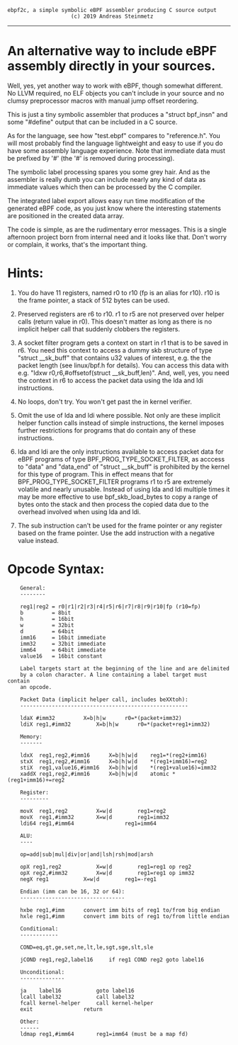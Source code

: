     ebpf2c, a simple symbolic eBPF assembler producing C source output
                        (c) 2019 Andreas Steinmetz

--------------------------------------------------------------------------


  An alternative way to include eBPF assembly directly in your sources.
==========================================================================

Well, yes, yet another way to work with eBPF, though somewhat different.
No LLVM required, no ELF objects you can't include in your source and
no clumsy preprocessor macros with manual jump offset reordering.

This is just a tiny symbolic assembler that produces a "struct bpf\_insn"
and some "#define" output that can be included in a C source.

As for the language, see how "test.ebpf" compares to "reference.h".
You will most probably find the language lightweight and easy to use
if you do have some assembly language experience. Note that immediate
data must be prefixed by '#' (the '#' is removed during processing).

The symbolic label processing spares you some grey hair. And as the
assembler is really dumb you can include nearly any kind of data
as immediate values which then can be processed by the C compiler.

The integrated label export allows easy run time modification of
the generated eBPF code, as you just know where the interesting
statements are positioned in the created data array.

The code is simple, as are the rudimentary error messages. This is a
single afternoon project born from internal need and it looks like
that. Don't worry or complain, it works, that's the important thing.

Hints:
======

1. You do have 11 registers, named r0 to r10 (fp is an alias for r10).
r10 is the frame pointer, a stack of 512 bytes can be used.

2. Preserved registers are r6 to r10. r1 to r5 are not preserved over
helper calls (return value in r0). This doesn't matter as long as
there is no implicit helper call that suddenly clobbers the registers.

3. A socket filter program gets a context on start in r1 that is to
be saved in r6. You need this context to access a dummy skb structure of
type "struct \_\_sk\_buff" that contains u32 values of interest, e.g. the
the packet length (see linux/bpf.h for details). You can access
this data with e.g. "ldxw r0,r6,#offsetof(struct \_\_sk\_buff,len)".
And, well, yes, you need the context in r6 to access the packet data
using the lda and ldi instructions.

4. No loops, don't try. You won't get past the in kernel verifier.

5. Omit the use of lda and ldi where possible. Not only are these
implicit helper function calls instead of simple instructions, the
kernel imposes further restrictions for programs that do contain
any of these instructions.

6. lda and ldi are the only instructions available to
access packet data for eBPF programs of type BPF\_PROG\_TYPE\_SOCKET\_FILTER,
as acccess to "data" and "data\_end" of "struct \_\_sk\_buff" is
prohibited by the kernel for this type of program.  This in effect means
that for BPF\_PROG\_TYPE\_SOCKET\_FILTER programs
r1 to r5 are extremely volatile and nearly unusable. Instead of using
lda and ldi multiple times it may be more effective to use
bpf\_skb\_load\_bytes to copy a range of bytes onto the stack and
then process the copied data due to the overhead involved when using
lda and ldi.

7. The sub instruction can't be used for the frame pointer or any
register based on the frame pointer. Use the add instruction with
a negative value instead.

Opcode Syntax:
==============
```
	General:
	--------

	reg1|reg2 = r0|r1|r2|r3|r4|r5|r6|r7|r8|r9|r10|fp (r10=fp)
	b         = 8bit
	h         = 16bit
	w         = 32bit
	d         = 64bit
	imm16     = 16bit immediate
	imm32     = 32bit immediate
	imm64     = 64bit immediate
	value16   = 16bit constant

	Label targets start at the beginning of the line and are delimited
	by a colon character. A line containing a label target must contain
	an opcode.

	Packet Data (implicit helper call, includes beXXtoh):
	-----------------------------------------------------

	ldaX #imm32			X=b|h|w      r0=*(packet+imm32)
	ldiX reg1,#imm32		X=b|h|w      r0=*(packet+reg1+imm32)

	Memory:
	-------

	ldxX  reg1,reg2,#imm16		X=b|h|w|d    reg1=*(reg2+imm16)
	stxX  reg1,reg2,#imm16		X=b|h|w|d    *(reg1+imm16)=reg2
	stiX  reg1,value16,#imm16	X=b|h|w|d    *(reg1+value16)=imm32
	xaddX reg1,reg2,#imm16		X=b|h|w|d    atomic *(reg1+imm16)+=reg2

	Register:
	---------

	movX  reg1,reg2			X=w|d	     reg1=reg2
	movX  reg1,#imm32		X=w|d	     reg1=imm32
	ldi64 reg1,#imm64			     reg1=imm64

	ALU:
	----

	op=add|sub|mul|div|or|and|lsh|rsh|mod|arsh

	opX reg1,reg2			X=w|d	     reg1=reg1 op reg2
	opX reg2,#imm32			X=w|d	     reg1=reg1 op imm32
	negX reg1			X=w|d	     reg1=-reg1

	Endian (imm can be 16, 32 or 64):
	---------------------------------

	hxbe reg1,#imm		convert imm bits of reg1 to/from big endian
	hxle reg1,#imm		convert imm bits of reg1 to/from little endian

	Conditional:
	------------

	COND=eq,gt,ge,set,ne,lt,le,sgt,sge,slt,sle

	jCOND reg1,reg2,label16		if reg1 COND reg2 goto label16

	Unconditional:
	--------------

	ja    label16			goto label16
	lcall label32			call label32
	fcall kernel-helper		call kernel-helper
	exit				return

	Other:
	------
	ldmap reg1,#imm64		reg1=imm64 (must be a map fd)
```
